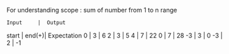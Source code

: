 For understanding scope : sum of number from 1 to n range

    Input     |  Output
start | end(+)| Expectation
0     |  3    | 6
2     |  3    | 5
4     |  7    | 22
0     |  7    | 28
-3    |  3    | 0
-3    |  2    | -1
